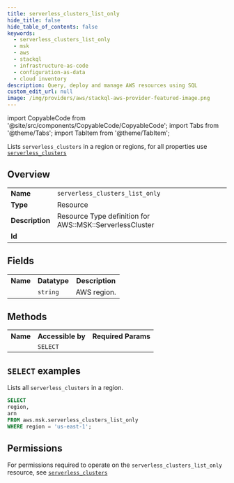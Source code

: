 ```yaml
---
title: serverless_clusters_list_only
hide_title: false
hide_table_of_contents: false
keywords:
  - serverless_clusters_list_only
  - msk
  - aws
  - stackql
  - infrastructure-as-code
  - configuration-as-data
  - cloud inventory
description: Query, deploy and manage AWS resources using SQL
custom_edit_url: null
image: /img/providers/aws/stackql-aws-provider-featured-image.png
---
```


import CopyableCode from '@site/src/components/CopyableCode/CopyableCode';
import Tabs from '@theme/Tabs';
import TabItem from '@theme/TabItem';

Lists <code>serverless_clusters</code> in a region or regions, for all properties use <a href="/providers/aws/serviceName/serverless_clusters/"><code>serverless_clusters</code></a>

## Overview
<table><tbody>
<tr><td><b>Name</b></td><td><code>serverless_clusters_list_only</code></td></tr>
<tr><td><b>Type</b></td><td>Resource</td></tr>
<tr><td><b>Description</b></td><td>Resource Type definition for AWS::MSK::ServerlessCluster</td></tr>
<tr><td><b>Id</b></td><td><CopyableCode code="aws.msk.serverless_clusters_list_only" /></td></tr>
</tbody></table>

## Fields
<table><tbody><tr><th>Name</th><th>Datatype</th><th>Description</th></tr><tr><td><CopyableCode code="region" /></td><td><code>string</code></td><td>AWS region.</td></tr>
</tbody></table>

## Methods

<table><tbody>
  <tr>
    <th>Name</th>
    <th>Accessible by</th>
    <th>Required Params</th>
  </tr>
  <tr>
    <td><CopyableCode code="list_resources" /></td>
    <td><code>SELECT</code></td>
    <td><CopyableCode code="region" /></td>
  </tr>
</tbody></table>

## `SELECT` examples
Lists all <code>serverless_clusters</code> in a region.
```sql
SELECT
region,
arn
FROM aws.msk.serverless_clusters_list_only
WHERE region = 'us-east-1';
```


## Permissions

For permissions required to operate on the <code>serverless_clusters_list_only</code> resource, see <a href="/providers/aws/msk/serverless_clusters/#permissions"><code>serverless_clusters</code></a>

